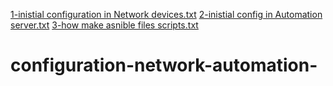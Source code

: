 [1-inistial configuration in Network devices.txt](https://github.com/Bind123456/configuration-network-automation-/files/7025666/1-inistial.configuration.in.Network.devices.txt)
[2-inistial config in Automation server.txt](https://github.com/Bind123456/configuration-network-automation-/files/7025667/2-inistial.config.in.Automation.server.txt)
[3-how make asnible files scripts.txt](https://github.com/Bind123456/configuration-network-automation-/files/7025668/3-how.make.asnible.files.scripts.txt)
# configuration-network-automation-

